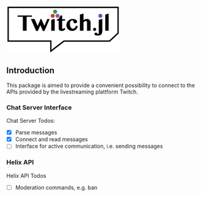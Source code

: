 <img style="height:9em;" alt="Twitch.jl" src="docs/src/assets/logo.svg"/>

## Introduction

This package is aimed to provide a convenient possibility to connect to the APIs provided by the 
livestreaming plattform Twitch. 

### Chat Server Interface

Chat Server Todos:
- [x] Parse messages
- [x] Connect and read messages
- [ ] Interface for active communication, i.e. sending messages

### Helix API 

Helix API Todos
- [ ] Moderation commands, e.g. ban
